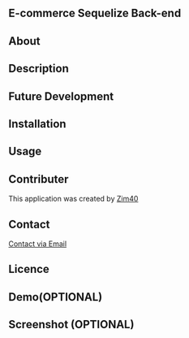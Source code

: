 ## E-commerce Sequelize Back-end

## About

## Description

## Future Development

## Installation

## Usage

## Contributer
This application was created by [Zim40](https://github.com/Zim40)
## Contact
[Contact via Email](mailto:michaelm810129@gmail.com)
## Licence

## Demo(OPTIONAL)

## Screenshot (OPTIONAL)